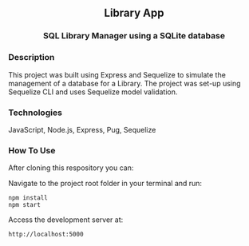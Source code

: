 <div align="center">

## Library App
### SQL Library Manager using a SQLite database

</div>

### Description
This project was built using Express and Sequelize to simulate the management of a database for a Library. The project was set-up using Sequelize CLI and uses Sequelize model validation. 

### Technologies
JavaScript, Node.js, Express, Pug, Sequelize

### How To Use

After cloning this respository you can:

Navigate to the project root folder in your terminal and run:
```
npm install
npm start
```

Access the development server at:
```
http://localhost:5000
```
